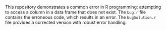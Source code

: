 This repository demonstrates a common error in R programming: attempting to access a column in a data frame that does not exist. The `bug.r` file contains the erroneous code, which results in an error. The `bugSolution.r` file provides a corrected version with robust error handling.
